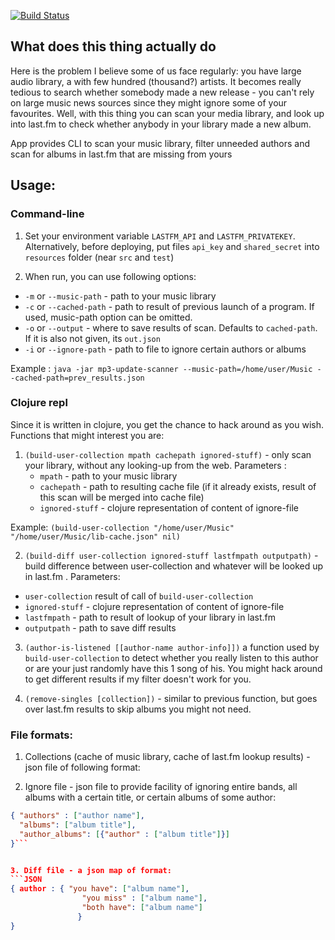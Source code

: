 [![Build Status](https://travis-ci.org/dasdy/mp3-update-scanner.svg?branch=master)](https://travis-ci.org/dasdy/mp3-update-scanner)

## What does this thing actually do

Here is the problem I believe some of us face regularly: you have large audio library, a with few hundred (thousand?) artists. It becomes really tedious to search whether somebody made a new release - you can't rely on large music news sources since they might ignore some of your favourites. Well, with this thing you can scan your media library, and look up into last.fm to check whether anybody in your library made a new album. 

App provides CLI to scan your music library, filter unneeded authors and scan for albums in last.fm that are missing from yours

## Usage:
### Command-line
1. Set your environment variable `LASTFM_API` and `LASTFM_PRIVATEKEY`. Alternatively, before deploying, put files `api_key` and `shared_secret` into `resources` folder (near `src` and `test`)

2. When run, you can use following options:
  * `-m` or `--music-path` - path to your music library
  * `-c` or `--cached-path` - path to result of previous launch of a program. If used, music-path option can be omitted. 
  * `-o` or `--output` - where to save results of scan. Defaults to `cached-path`. If it is also not given, its `out.json`
  * `-i` or `--ignore-path` - path to file to ignore certain authors or albums

Example : `java -jar mp3-update-scanner --music-path=/home/user/Music --cached-path=prev_results.json`

### Clojure repl
Since it is written in clojure, you get the chance to hack around as you wish. Functions that might interest you are:

 1. `(build-user-collection mpath cachepath ignored-stuff)` - only scan your library, without any looking-up from the web. Parameters :
      * `mpath` - path to your music library
      * `cachepath` - path to resulting cache file (if it already exists, result of this scan will be merged into cache file)
      * `ignored-stuff` - clojure representation of content of ignore-file

   Example: `(build-user-collection "/home/user/Music" "/home/user/Music/lib-cache.json" nil)`

 2. `(build-diff user-collection ignored-stuff lastfmpath outputpath)` - build difference between user-collection and whatever will be looked up in last.fm . Parameters:
   * `user-collection` result of call of `build-user-collection`
   * `ignored-stuff` - clojure representation of content of ignore-file
   * `lastfmpath` - path to result of lookup of your library in last.fm
   * `outputpath` - path to save diff results

 3. `(author-is-listened [[author-name author-info]])` a function used by `build-user-collection` to detect whether you really listen to this author or are your just randomly have this 1 song 
of his. You might hack around to get different results if my filter doesn't work for you.

 4. `(remove-singles [collection])` - similar to previous function, but goes over last.fm results to skip albums you might not need.


### File formats:
1. Collections (cache of music library, cache of last.fm lookup results) - json file of following format:


2. Ignore file - json file to provide facility of ignoring entire bands, all albums with a certain title, or certain albums of some author:
```JSON
{ "authors" : ["author name"],
  "albums": ["album title"],
  "author_albums": [{"author" : ["album title"]}] 
}```


3. Diff file - a json map of format:
```JSON
{ author : { "you have": ["album name"], 
                "you miss" : ["album name"], 
                "both have": ["album name"]
               }
}
```